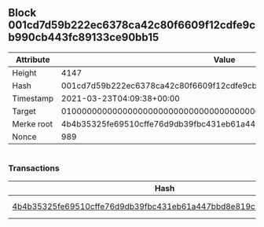 ## Block 001cd7d59b222ec6378ca42c80f6609f12cdfe9cb990cb443fc89133ce90bb15

Attribute | Value
--- | ---
Height | 4147
Hash | 001cd7d59b222ec6378ca42c80f6609f12cdfe9cb990cb443fc89133ce90bb15
Timestamp | 2021-03-23T04:09:38+00:00
Target | 0100000000000000000000000000000000000000000000000000000000000000
Merke root | 4b4b35325fe69510cffe76d9db39fbc431eb61a447bbd8e819c0f1e19799cbc1
Nonce | 989

```

```

### Transactions

Hash | Amount
--- | ---
[4b4b35325fe69510cffe76d9db39fbc431eb61a447bbd8e819c0f1e19799cbc1](4b4b35325fe69510cffe76d9db39fbc431eb61a447bbd8e819c0f1e19799cbc1.md) | 10.00000000 SKEPTI 
